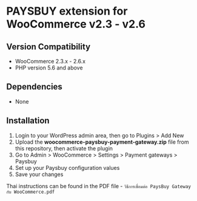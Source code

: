 # PAYSBUY extension for WooCommerce v2.3 - v2.6

## Version Compatibility
- WooCommerce 2.3.x - 2.6.x
- PHP version 5.6 and above

## Dependencies
- None

## Installation

1. Login to your WordPress admin area, then go to Plugins > Add New
1. Upload the **woocommerce-paysbuy-payment-gateway.zip** file from this repository, then activate the plugin
1. Go to Admin > WooCommerce > Settings > Payment gateways > Paysbuy
1. Set up your Paysbuy configuration values
1. Save your changes

Thai instructions can be found in the PDF file - `วิธีการเชื่อมต่อ PaysBuy Gateway กับ WooCommerce.pdf`

